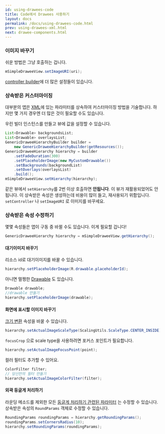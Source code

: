 ```yaml
---
id: using-drawees-code
title: Code에서 Drawees 사용하기
layout: docs
permalink: /docs/using-drawees-code.html
prev: using-drawees-xml.html
next: drawee-components.html
---
```


### 이미지 바꾸기

쉬운 방법은 그냥 호출하는 겁니다.

```java
mSimpleDraweeView.setImageURI(uri);
```
[controller builder](using-controllerbuilder.html)에 더 많은 설정들이 있습니다.

### 상속받은 커스터마이징

대부분의 앱은 [XML](using-drawees-xml.html)에 있는 파라미터를 상속하여 커스터마이징 방법을 기술합니다. 하지만 몇 가지 경우엔 더 많은 것이 필요할 수도 있습니다.

우린 빌더 인스턴스를 만들고 뷰에 값을 설정할 수 있습니다.

```java
List<Drawable> backgroundsList;
List<Drawable> overlaysList;
GenericDraweeHierarchyBuilder builder =
    new GenericDraweeHierarchyBuilder(getResources());
GenericDraweeHierarchy hierarchy = builder
    .setFadeDuration(300)
    .setPlaceholderImage(new MyCustomDrawable())
    .setBackgrounds(backgroundList)
    .setOverlays(overlaysList)
    .build();
mSimpleDraweeView.setHierarchy(hierarchy);
```

같은 뷰에서 `setHierarchy`를 2번 이상 호출하면 **안됩니다**. 이 뷰가 재활용되었어도 안됩니다. 이 상속받은 속성은 생성하는데 비용이 많이 들고, 재사용되기 위함입니다. `setController` 나 `setImageURI` 로 이미지를 바꾸세요.

### 상속받은 속성 수정하기

몇몇 속성들은 앱이 구동 중 바뀔 수도 있습니다.
이게 필요할 겁니다!

```java
GenericDraweeHierarchy hierarchy = mSimpleDraweeView.getHierarchy();
```

<a name="change_placeholder"></a>
#### 대기이미지 바꾸기

리소스 id로 대기이미지를 바꿀 수 있습니다.

```java
hierarchy.setPlaceholderImage(R.drawable.placeholderId);
```

아니면 멀쩡한 [Drawable](http://developer.android.com/reference/android/graphics/drawable/Drawable.html) 도 있습니다.

```java
Drawable drawable;
//drawable 만들기
hierarchy.setPlaceholderImage(drawable);
```

#### 화면에 표시할 이미지 바꾸기

[크기 변환](scaling.html) 속성을 바꿀 수 있습니다.

```java
hierarchy.setActualImageScaleType(ScalingUtils.ScaleType.CENTER_INSIDE);
```

`focusCrop` 으로 scale type을 사용하려면 포커스 포인트가 필요합니다.

```java
hierarchy.setActualImageFocusPoint(point);
```

컬러 필터도 추가할 수 있어요.

```java
ColorFilter filter;
// 당신만의 필터 만들기
hierarchy.setActualImageColorFilter(filter);
```

#### 외곽 둥글게 처리하기

라운딩 메소드를 제외한 모든 [둥글게 처리하기 관련된 파라미터](rounded-corners-and-circles.html) 는 수정할 수 있습니다. 상속받은 속성의 `RoundParams` 객체로 수정할 수 있습니다.

```java
RoundingParams roundingParams = hierarchy.getRoundingParams();
roundingParams.setCornersRadius(10);
hierarchy.setRoundingParams(roundingParams);
```